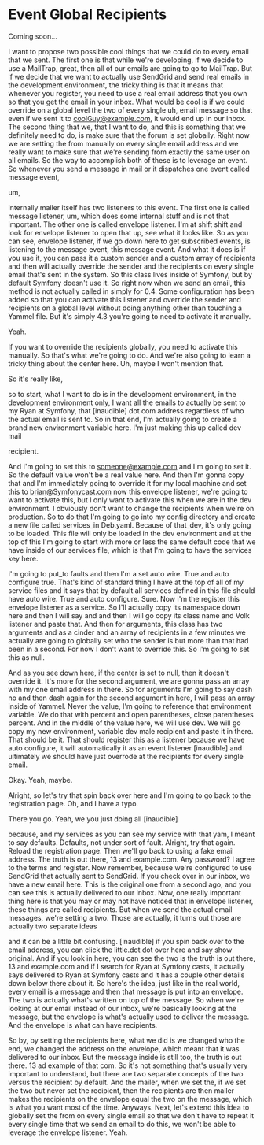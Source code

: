 # Event Global Recipients

Coming soon...

I want to propose two possible cool things that we could do to every email that we
sent. The first one is that while we're developing, if we decide to use a MailTrap,
great, then all of our emails are going to go to MailTrap. But if we decide that we
want to actually use SendGrid and send real emails in the development environment,
the tricky thing is that it means that whenever you register, you need to use a real
email address that you own so that you get the email in your inbox. What would be
cool is if we could override on a global level the two of every single uh, email
message so that even if we sent it to coolGuy@example.com, it would end up in our
inbox. The second thing that we, that I want to do, and this is something that we
definitely need to do, is make sure that the forum is set globally. Right now we are
setting the from manually on every single email address and we really want to make
sure that we're sending from exactly the same user on all emails. So the way to
accomplish both of these is to leverage an event. So whenever you send a message in
mail or it dispatches one event called message event,

um,

internally mailer itself has two listeners to this event. The first one is called
message listener, um, which does some internal stuff and is not that important. The
other one is called envelope listener. I'm at shift shift and look for envelope
listener to open that up, see what it looks like. So as you can see, envelope
listener, if we go down here to get subscribed events, is listening to the message
event, this message event. And what it does is if you use it, you can pass it a
custom sender and a custom array of recipients and then will actually override the
sender and the recipients on every single email that's sent in the system. So this
class lives inside of Symfony, but by default Symfony doesn't use it. So right now
when we send an email, this method is not actually called in simply for 0.4. Some
configuration has been added so that you can activate this listener and override the
sender and recipients on a global level without doing anything other than touching a
Yammel file. But it's simply 4.3 you're going to need to activate it manually.

Yeah.

If you want to override the recipients globally, you need to activate this manually.
So that's what we're going to do. And we're also going to learn a tricky thing about
the center here. Uh, maybe I won't mention that.

So it's really like,

so to start, what I want to do is in the development environment, in the development
environment only, I want all the emails to actually be sent to my Ryan at Symfony,
that [inaudible] dot com address regardless of who the actual email is sent to. So in
that end, I'm actually going to create a brand new environment variable here. I'm
just making this up called dev mail

recipient.

And I'm going to set this to someone@example.com and I'm going to set it. So the
default value won't be a real value here. And then I'm gonna copy that and I'm
immediately going to override it for my local machine and set this to
brian@Symfonycast.com now this envelope listener, we're going to want to activate
this, but I only want to activate this when we are in the dev environment. I
obviously don't want to change the recipients when we're on production. So to do that
I'm going to go into my config directory and create a new file called services_in
Deb.yaml. Because of that_dev, it's only going to be loaded. This file will only be
loaded in the dev environment and at the top of this I'm going to start with more or
less the same default code that we have inside of our services file, which is that
I'm going to have the services key here.

I'm going to put_to faults and then I'm a set auto wire. True and auto configure
true. That's kind of standard thing I have at the top of all of my service files and
it says that by default all services defined in this file should have auto wire. True
and auto configure. Sure. Now I'm the register this envelope listener as a service.
So I'll actually copy its namespace down here and then I will say and and then I will
go copy its class name and Volk listener and paste that. And then for arguments, this
class has two arguments and as a cinder and an array of recipients in a few minutes
we actually are going to globally set who the sender is but more than that had been
in a second. For now I don't want to override this. So I'm going to set this as null.

And as you see down here, if the center is set to null, then it doesn't override it.
It's more for the second argument, we are gonna pass an array with my one email
address in there. So for arguments I'm going to say dash no and then dash again for
the second argument in here, I will pass an array inside of Yammel. Never the value,
I'm going to reference that environment variable. We do that with percent and open
parentheses, close parentheses percent. And in the middle of the value here, we will
use dev. We will go copy my new environment, variable dev male recipient and paste it
in there. That should be it. That should register this as a listener because we have
auto configure, it will automatically it as an event listener [inaudible] and
ultimately we should have just overrode at the recipients for every single email.

Okay. Yeah, maybe.

Alright, so let's try that spin back over here and I'm going to go back to the
registration page. Oh, and I have a typo.

There you go. Yeah, we you just doing all [inaudible]

because, and my services as you can see my service with that yam, I meant to say
defaults. Defaults, not under sort of fault. Alright, try that again. Reload the
registration page. Then we'll go back to using a fake email address. The truth is out
there, 13 and example.com. Any password? I agree to the terms and register. Now
remember, because we're configured to use SendGrid that actually sent to SendGrid. If
you check over in our inbox, we have a new email here. This is the original one from
a second ago, and you can see this is actually delivered to our inbox. Now, one
really important thing here is that you may or may not have noticed that in envelope
listener, these things are called recipients. But when we send the actual email
messages, we're setting a two. Those are actually, it turns out those are actually
two separate ideas

and it can be a little bit confusing. [inaudible] if you spin back over to the email
address, you can click the little.dot dot over here and say show original. And if you
look in here, you can see the two is the truth is out there, 13 and example.com and
if I search for Ryan at Symfony casts, it actually says delivered to Ryan at Symfony
casts and it has a couple other details down below there about it. So here's the
idea, just like in the real world, every email is a message and then that message is
put into an envelope. The two is actually what's written on top of the message. So
when we're looking at our email instead of our inbox, we're basically looking at the
message, but the envelope is what's actually used to deliver the message. And the
envelope is what can have recipients.

So by, by setting the recipients here, what we did is we changed who the end, we
changed the address on the envelope, which meant that it was delivered to our inbox.
But the message inside is still too, the truth is out there. 13 ad example of that
com. So it's not something that's usually very important to understand, but there are
two separate concepts of the two versus the recipient by default. And the mailer,
when we set the, if we set the two but never set the recipient, then the recipients
are then mailer makes the recipients on the envelope equal the two on the message,
which is what you want most of the time. Anyways. Next, let's extend this idea to
globally set the from on every single email so that we don't have to repeat it every
single time that we send an email to do this, we won't be able to leverage the
envelope listener. Yeah.